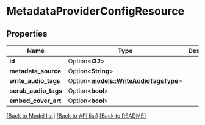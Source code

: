 # MetadataProviderConfigResource

## Properties

Name | Type | Description | Notes
------------ | ------------- | ------------- | -------------
**id** | Option<**i32**> |  | [optional]
**metadata_source** | Option<**String**> |  | [optional]
**write_audio_tags** | Option<[**models::WriteAudioTagsType**](WriteAudioTagsType.md)> |  | [optional]
**scrub_audio_tags** | Option<**bool**> |  | [optional]
**embed_cover_art** | Option<**bool**> |  | [optional]

[[Back to Model list]](../README.md#documentation-for-models) [[Back to API list]](../README.md#documentation-for-api-endpoints) [[Back to README]](../README.md)


